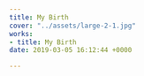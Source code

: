 ```yaml
---
title: My Birth
cover: "../assets/large-2-1.jpg"
works:
- title: My Birth
date: 2019-03-05 16:12:44 +0000

---
```

